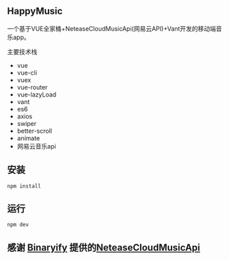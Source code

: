## HappyMusic

一个基于VUE全家桶+NeteaseCloudMusicApi(网易云API)+Vant开发的移动端音乐app。

主要技术栈

- vue
- vue-cli
- vuex
- vue-router
- vue-lazyLoad
- vant
- es6
- axios
- swiper
- better-scroll
- animate
- 网易云音乐api


## 安装
`npm install`

## 运行
`npm dev`

## 感谢 [Binaryify](https://github.com/Binaryify) 提供的[NeteaseCloudMusicApi](https://binaryify.github.io/NeteaseCloudMusicApi)   
